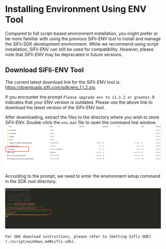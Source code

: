 # Installing Environment Using ENV Tool

Compared to full script-based environment installation, you might prefer or be more familiar with using the previous SiFli-ENV tool to install and manage the SiFli-SDK development environment. While we recommend using script installation, SiFli-ENV can still be used for compatibility. However, please note that SiFli-ENV may be deprecated in future versions.

## Download SiFli-ENV Tool

The current latest download link for the SiFli-ENV tool is: <https://downloads.sifli.com/sdk/env_1.1.2.zip>.

If you encounter the prompt `Please upgrade env to v1.1.2 or greater`, it indicates that your ENV version is outdated. Please use the above link to download the latest version of the SiFli-ENV tool.

After downloading, extract the files to the directory where you wish to store SiFli-ENV. Double-click the `env.bat` file to open the command line window.
![](image/2025-05-26-13-55-36.png)

According to the prompt, we need to enter the environment setup command in the SDK root directory.

![](image/2025-05-26-13-56-01.png)

```{note}
For SDK download instructions, please refer to [Getting SiFli-SDK](./script/windows.md#sifli-sdk).
```